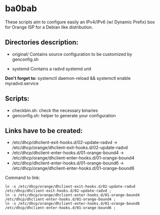 # ba0bab
These scripts aim to configure easily an IPv4/IPv6 (w/ Dynamic Prefix) box for Orange ISP
 for a Debian like distribution.

## Directories description:

- original/
Contains source configuration to be customized by genconfig.sh

- systemd
Contains a radvd systemd unit

**Don't forget to:**
systemctl daemon-reload && systemctl enable myradvd.service


## Scripts:
- checkbin.sh: check the necessary binaries
- genconfig.sh: helper to generate your configuration


## Links have to be created:

- /etc/dhcp/dhclient-exit-hooks.d/02-update-radvd -> /etc/dhcp/orange/dhclient-exit-hooks.d/02-update-radvd
- /etc/dhcp/dhclient-enter-hooks.d/01-orange-bound4 -> /etc/dhcp/orange/dhclient-enter-hooks.d/01-orange-bound4
- /etc/dhcp/dhclient-enter-hooks.d/01-orange-bound6 -> /etc/dhcp/orange/dhclient-enter-hooks.d/01-orange-bound6


Command to link:

    ln -s /etc/dhcp/orange/dhclient-exit-hooks.d/02-update-radvd /etc/dhcp/dhclient-exit-hooks.d/02-update-radvd ;
    ln -s /etc/dhcp/orange/dhclient-enter-hooks.d/01-orange-bound4 /etc/dhcp/dhclient-enter-hooks.d/01-orange-bound4 ;
    ln -s /etc/dhcp/orange/dhclient-enter-hooks.d/01-orange-bound6 /etc/dhcp/dhclient-enter-hooks.d/01-orange-bound6 ;

